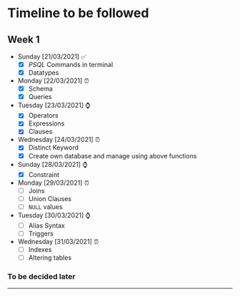 # Timeline to be followed

## Week 1

- Sunday [21/03/2021] ✅
  - [x] _PSQL_ Commands in terminal
  - [x] Datatypes
- Monday [22/03/2021] ⏰
  - [x] Schema
  - [x] Queries
- Tuesday [23/03/2021] ⌚
  - [x] Operators
  - [x] Expressions
  - [x] Clauses
- Wednesday [24/03/2021] ⏰
  - [x] Distinct Keyword
  - [x] Create own database and manage using above functions
- Sunday [28/03/2021] ⌚
  - [x] Constraint
- Monday [29/03/2021] ⏰
  - [ ] Joins
  - [ ] Union Clauses
  - [ ] `NULL` values
- Tuesday [30/03/2021] ⌚
  - [ ] Alias Syntax
  - [ ] Triggers
- Wednesday [31/03/2021] ⏰
  - [ ] Indexes
  - [ ] Altering tables

### To be decided later

---
